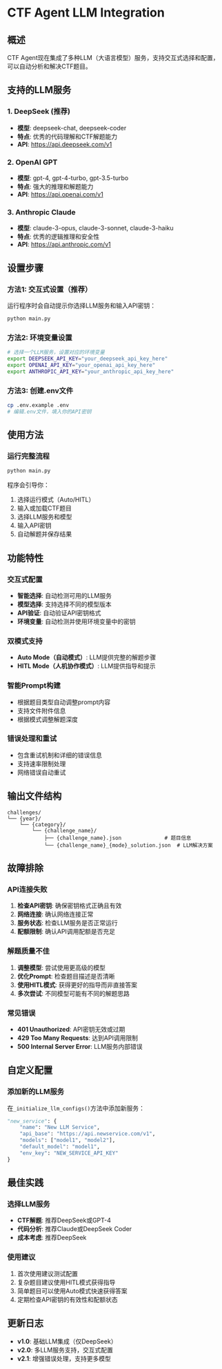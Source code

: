 # CTF Agent LLM Integration

## 概述
CTF Agent现在集成了多种LLM（大语言模型）服务，支持交互式选择和配置，可以自动分析和解决CTF题目。

## 支持的LLM服务

### 1. **DeepSeek** (推荐)
- **模型**: deepseek-chat, deepseek-coder
- **特点**: 优秀的代码理解和CTF解题能力
- **API**: https://api.deepseek.com/v1

### 2. **OpenAI GPT**
- **模型**: gpt-4, gpt-4-turbo, gpt-3.5-turbo
- **特点**: 强大的推理和解题能力
- **API**: https://api.openai.com/v1

### 3. **Anthropic Claude**
- **模型**: claude-3-opus, claude-3-sonnet, claude-3-haiku
- **特点**: 优秀的逻辑推理和安全性
- **API**: https://api.anthropic.com/v1


## 设置步骤

### 方法1: 交互式设置（推荐）
运行程序时会自动提示你选择LLM服务和输入API密钥：

```bash
python main.py
```

### 方法2: 环境变量设置
```bash
# 选择一个LLM服务，设置对应的环境变量
export DEEPSEEK_API_KEY="your_deepseek_api_key_here"
export OPENAI_API_KEY="your_openai_api_key_here"
export ANTHROPIC_API_KEY="your_anthropic_api_key_here"
```

### 方法3: 创建.env文件
```bash
cp .env.example .env
# 编辑.env文件，填入你的API密钥
```

## 使用方法

### 运行完整流程
```bash
python main.py
```
程序会引导你：
1. 选择运行模式（Auto/HITL）
2. 输入或加载CTF题目
3. 选择LLM服务和模型
4. 输入API密钥
5. 自动解题并保存结果


## 功能特性

### 交互式配置
- **智能选择**: 自动检测可用的LLM服务
- **模型选择**: 支持选择不同的模型版本
- **API验证**: 自动验证API密钥格式
- **环境变量**: 自动检测并使用环境变量中的密钥

### 双模式支持
- **Auto Mode（自动模式）**: LLM提供完整的解题步骤
- **HITL Mode（人机协作模式）**: LLM提供指导和提示

### 智能Prompt构建
- 根据题目类型自动调整prompt内容
- 支持文件附件信息
- 根据模式调整解题深度

### 错误处理和重试
- 包含重试机制和详细的错误信息
- 支持速率限制处理
- 网络错误自动重试

## 输出文件结构
```
challenges/
└── {year}/
    └── {category}/
        └── {challenge_name}/
            ├── {challenge_name}.json              # 题目信息
            └── {challenge_name}_{mode}_solution.json  # LLM解决方案
```

## 故障排除

### API连接失败
1. **检查API密钥**: 确保密钥格式正确且有效
2. **网络连接**: 确认网络连接正常
3. **服务状态**: 检查LLM服务是否正常运行
4. **配额限制**: 确认API调用配额是否充足

### 解题质量不佳
1. **调整模型**: 尝试使用更高级的模型
2. **优化Prompt**: 检查题目描述是否清晰
3. **使用HITL模式**: 获得更好的指导而非直接答案
4. **多次尝试**: 不同模型可能有不同的解题思路

### 常见错误
- **401 Unauthorized**: API密钥无效或过期
- **429 Too Many Requests**: 达到API调用限制
- **500 Internal Server Error**: LLM服务内部错误

## 自定义配置


### 添加新的LLM服务
在`_initialize_llm_configs()`方法中添加新服务：
```python
"new_service": {
    "name": "New LLM Service",
    "api_base": "https://api.newservice.com/v1",
    "models": ["model1", "model2"],
    "default_model": "model1",
    "env_key": "NEW_SERVICE_API_KEY"
}
```

## 最佳实践

### 选择LLM服务
- **CTF解题**: 推荐DeepSeek或GPT-4
- **代码分析**: 推荐Claude或DeepSeek Coder
- **成本考虑**: 推荐DeepSeek

### 使用建议
1. 首次使用建议测试配置
2. 复杂题目建议使用HITL模式获得指导
3. 简单题目可以使用Auto模式快速获得答案
4. 定期检查API密钥的有效性和配额状态

## 更新日志
- **v1.0**: 基础LLM集成（仅DeepSeek）
- **v2.0**: 多LLM服务支持，交互式配置
- **v2.1**: 增强错误处理，支持更多模型 